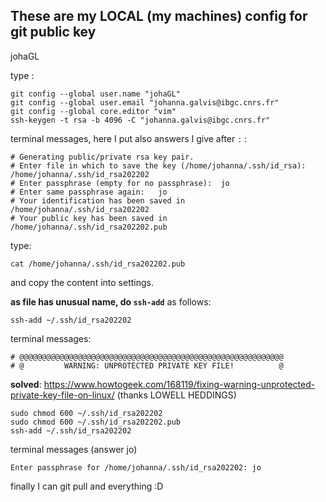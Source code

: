 ## These are my LOCAL (my machines) config for git public key

 johaGL

type :
```
git config --global user.name "johaGL"
git config --global user.email "johanna.galvis@ibgc.cnrs.fr"
git config --global core.editor "vim"
ssh-keygen -t rsa -b 4096 -C "johanna.galvis@ibgc.cnrs.fr"
```
 terminal messages, here I put also answers I give after `:` :
 ```
# Generating public/private rsa key pair.
# Enter file in which to save the key (/home/johanna/.ssh/id_rsa): /home/johanna/.ssh/id_rsa202202
# Enter passphrase (empty for no passphrase):  jo
# Enter same passphrase again:   jo
# Your identification has been saved in /home/johanna/.ssh/id_rsa202202
# Your public key has been saved in /home/johanna/.ssh/id_rsa202202.pub
```
type:
```
cat /home/johanna/.ssh/id_rsa202202.pub 
```
and copy the content into settings. 

 **as file has unusual name, do `ssh-add`** as follows:
 
```ssh-add ~/.ssh/id_rsa202202``` 

terminal messages:
```
# @@@@@@@@@@@@@@@@@@@@@@@@@@@@@@@@@@@@@@@@@@@@@@@@@@@@@@@@@@@
# @         WARNING: UNPROTECTED PRIVATE KEY FILE!          @
```

 **solved**: https://www.howtogeek.com/168119/fixing-warning-unprotected-private-key-file-on-linux/ 
 (thanks LOWELL HEDDINGS)
```
sudo chmod 600 ~/.ssh/id_rsa202202
sudo chmod 600 ~/.ssh/id_rsa202202.pub
ssh-add ~/.ssh/id_rsa202202
```
terminal messages (answer jo)
```
Enter passphrase for /home/johanna/.ssh/id_rsa202202: jo
```
finally I can git pull and everything :D
